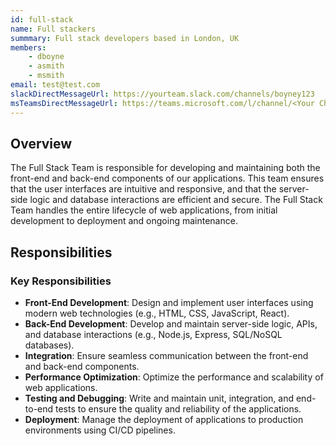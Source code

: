 ```yaml
---
id: full-stack
name: Full stackers
summmary: Full stack developers based in London, UK
members:
    - dboyne
    - asmith
    - msmith
email: test@test.com
slackDirectMessageUrl: https://yourteam.slack.com/channels/boyney123
msTeamsDirectMessageUrl: https://teams.microsoft.com/l/channel/<Your Channel Id>/<Your team chat name>?groupId=<Your group Id>&tenantId=<Your tenant Id>
---
```


## Overview

The Full Stack Team is responsible for developing and maintaining both the front-end and back-end components of our applications. This team ensures that the user interfaces are intuitive and responsive, and that the server-side logic and database interactions are efficient and secure. The Full Stack Team handles the entire lifecycle of web applications, from initial development to deployment and ongoing maintenance.

## Responsibilities

### Key Responsibilities
- **Front-End Development**: Design and implement user interfaces using modern web technologies (e.g., HTML, CSS, JavaScript, React).
- **Back-End Development**: Develop and maintain server-side logic, APIs, and database interactions (e.g., Node.js, Express, SQL/NoSQL databases).
- **Integration**: Ensure seamless communication between the front-end and back-end components.
- **Performance Optimization**: Optimize the performance and scalability of web applications.
- **Testing and Debugging**: Write and maintain unit, integration, and end-to-end tests to ensure the quality and reliability of the applications.
- **Deployment**: Manage the deployment of applications to production environments using CI/CD pipelines.

